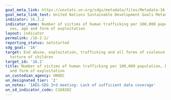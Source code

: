 ```yaml
---
goal_meta_link: https://unstats.un.org/sdgs/metadata/files/Metadata-16-02-02.pdf
goal_meta_link_text: United Nations Sustainable Development Goals Metadata (pdf 1361kB)
indicator: 16.2.2
indicator_name: Number of victims of human trafficking per 100,000 population, by
  sex, age and form of exploitation
layout: indicator
permalink: /16-2-2/
reporting_status: notstarted
sdg_goal: '16'
target: End abuse, exploitation, trafficking and all forms of violence against and
  torture of children
target_id: '16.2'
title: Number of victims of human trafficking per 100,000 population, by sex, age
  and form of exploitation
un_custodian_agency: UNODC
un_designated_tier: '2'
un_notes: 'IAEG-SDG 3rd meeting: Lack of sufficient data coverage'
un_sd_indicator_code: C160202
---
```

